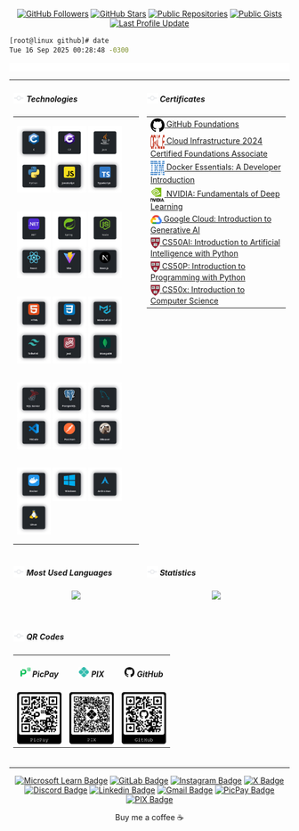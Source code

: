 <!--- TECHNOLOGIES -->
[.NET]: https://dot.net/
[Arch Linux]: https://archlinux.org/
[C]: https://learn.microsoft.com/en/cpp/c-language/
[CSharp]: https://learn.microsoft.com/en/dotnet/csharp/
[CSS3]: https://css3.com/
[DBeaver]: https://dbeaver.io/
[Docker]: https://www.docker.com/
[HTML5]: https://html.com/html5/
[Java]: https://www.oracle.com/java/
[JavaScript]: https://www.javascript.com/
[Jest]: https://jestjs.io/
[Linux]: https://github.com/torvalds/linux
[MongoDB]: https://www.mongodb.com/
[MUI]: https://mui.com/
[MySQL]: https://www.mysql.com/
[Next]: https://nextjs.org/
[Node]: https://nodejs.org/
[PostgreSQL]: https://www.postgresql.org/
[Postman]: https://www.postman.com/
[Python]: https://www.python.org/
[React]: https://pt-br.reactjs.org/
[Spring Boot]: https://spring.io/
[SQL Server]: https://www.microsoft.com/en/sql-server/
[TailwindCSS]: http://tailwindcss.com/
[TypeScript]: https://www.typescriptlang.org/
[Vite]: https://vitejs.dev/
[VSCode]: https://code.visualstudio.com/
[Windows]: https://www.microsoft.com/pt-br/software-download/windows11

<!-- SOCIAL MEDIA --->
[Discord]: https://discord.com/invite/2gu54uG9
[GitLab]: https://gitlab.com/wesleybarbosa/
[Gmail]: mailto:wesley.barbosa.developer@gmail.com
[Instagram]: https://www.instagram.com/wesleydeveloper/
[Linkedin]: https://www.linkedin.com/in/wesleybarbosasilva/
[Microsoft Learn]: https://learn.microsoft.com/en-us/users/wesleybarbosa/
[X]: https://x.com/wesleydeveloper/

<!-- CONTRIBUTIONS -->
[PicPay]: https://picpay.me/wesley3g
[PIX]: https://raw.githubusercontent.com/wesleey/wesleey/main/pix

<div align="center">

[![GitHub Followers](https://img.shields.io/github/followers/wesleey?style=flat-square)](https://github.com/wesleey?tab=followers)
[![GitHub Stars](https://img.shields.io/github/stars/wesleey?affiliations=OWNER&style=flat-square)](https://github.com/wesleey?tab=stars)
[![Public Repositories](https://img.shields.io/badge/dynamic/json?color=blue&label=repositories&query=public_repos&url=https://api.github.com/users/wesleey&style=flat-square)](https://github.com/wesleey?tab=repositories)
[![Public Gists](https://img.shields.io/badge/dynamic/json?color=blue&label=gists&query=public_gists&url=https://api.github.com/users/wesleey&style=flat-square)](https://gist.github.com/wesleey)
[![Last Profile Update](https://img.shields.io/github/last-commit/wesleey/wesleey?style=flat-square)](https://github.com/wesleey)
</div>

```bash
[root@linux github]# date
Tue 16 Sep 2025 00:28:48 -0300
```
<img src="./assets/gifs/rgb.webp" width="100%" height="15" style="max-width:100%;height:15px;" alt="" align="center">

<div align="center">
<!-- TABLE 1 -->
<table>
<tbody>

<!-- ROW 1 -->
<tr>
<td valign="top">
<h5 align="left">
<img src="./assets/icons/v1/head.svg" width="20" height="20" style="width:20px;height:20px;" alt="" valign="bottom">
Technologies
</h5>
<table>
<tbody>
<tr><td>

[<img align="center" alt="C" width="60" height="60" src="./assets/icons/v2/c.svg" />][C]
[<img align="center" alt="C#" width="60" height="60" src="./assets/icons/v2/csharp.svg" />][CSharp]
[<img align="center" alt="Java" width="60" height="60" src="./assets/icons/v2/java.svg" />][Java]
[<img align="center" alt="Python" width="60" height="60" src="./assets/icons/v2/python.svg" />][Python]
[<img align="center" alt="JavaScript" width="60" height="60" src="./assets/icons/v2/javascript.svg" />][JavaScript]
[<img align="center" alt="TypeScript" width="60" height="60" src="./assets/icons/v2/typescript.svg" />][TypeScript]
</td></tr>

<tr><td>

[<img align="center" alt=".NET" width="60" height="60" src="./assets/icons/v2/dotnetcore.svg" />][.NET]
[<img align="center" alt="Spring" width="60" height="60" src="./assets/icons/v2/spring.svg" />][Spring Boot]
[<img align="center" alt="NodeJS" width="60" height="60" src="./assets/icons/v2/node.svg" />][Node]
[<img align="center" alt="ReactJS" width="60" height="60" src="./assets/icons/v2/react.svg" />][React]
[<img align="center" alt="Vite" width="60" height="60" src="./assets/icons/v2/vite.svg" />][Vite]
[<img align="center" alt="NextJS" width="60" height="60" src="./assets/icons/v2/nextjs.svg" />][Next]
</td></tr>

<tr><td>

[<img align="center" alt="HTML5" width="60" height="60" src="./assets/icons/v2/html5.svg" />][HTML5]
[<img align="center" alt="CSS3" width="60" height="60" src="./assets/icons/v2/css3.svg" />][CSS3]
[<img align="center" alt="MUI" width="60" height="60" src="./assets/icons/v2/mui.svg" />][MUI]
[<img align="center" alt="TailwindCSS" width="60" height="60" src="./assets/icons/v2/tailwindcss.svg" />][TailwindCSS]
[<img align="center" alt="Jest" width="60" height="60" src="./assets/icons/v2/jest.svg" />][Jest]
[<img align="center" alt="MongoDB" width="60" height="60" src="./assets/icons/v2/mongodb.svg" />][MongoDB]
</td></tr>

<tr><td>

[<img align="center" alt="SQL Server" width="60" height="60" src="./assets/icons/v2/microsoftsqlserver.svg" />][SQL Server]
[<img align="center" alt="PostgreSQL" width="60" height="60" src="./assets/icons/v2/postgresql.svg" />][PostgreSQL]
[<img align="center" alt="MySQL" width="60" height="60" src="./assets/icons/v2/mysql.svg" />][MySQL]
[<img align="center" alt="Visual Studio Code" width="60" height="60" src="./assets/icons/v2/vscode.svg" />][VSCode]
[<img align="center" alt="Postman" width="60" height="60" src="./assets/icons/v2/postman.svg" />][Postman]
[<img align="center" alt="DBeaver" width="60" height="60" src="./assets/icons/v2/dbeaver.svg" />][DBeaver]
</td></tr>

<tr><td>

[<img align="center" alt="Docker" width="60" height="60" src="./assets/icons/v2/docker.svg" />][Docker]
[<img align="center" alt="Windows 11" width="60" height="60" src="./assets/icons/v2/windows.svg" />][Windows]
[<img align="center" alt="Arch Linux" width="60" height="60" src="./assets/icons/v2/archlinux.svg" />][Arch Linux]
[<img align="center" alt="Linux" width="60" height="60" src="./assets/icons/v2/linux.svg" />][Linux]
</td></tr>
</tbody>
</table>
</td>

<td valign="top">
<h5 align="left">
<img src="./assets/icons/v1/head.svg" width="20" height="20" alt="" valign="bottom">
Certificates
</h5>
<table>
<tbody align="left">
<tr><td><a href="https://www.github.com/" target="_blank" rel="noreferrer noopener"><img align="center" alt="GitHub" width="25" height="25" style="width:25px;height:25px;" src="./assets/icons/v1/github.svg" /> </a> <a href="https://www.credly.com/badges/3200c6b8-1a37-4c9c-b93d-fcdb907d32a4/linked_in_profile" target="_blank" rel="noreferrer noopener">GitHub Foundations</a>
</td></tr>

<tr><td><a href="https://www.oracle.com/" target="_blank" rel="noreferrer noopener"><img align="center" alt="Oracle" width="25" height="25" style="width:25px;height:25px;" src="./assets/icons/v1/oracle.svg" /> </a> <a href="https://catalog-education.oracle.com/ords/certview/sharebadge?id=9C592D53CDF3FCD630537DDE1E418789733DDA68FEE3DD811B68BB6EC7178353" target="_blank" rel="noreferrer noopener">Cloud Infrastructure 2024 Certified Foundations Associate</a>
</td></tr>

<tr><td><a href="https://www.ibm.com/" target="_blank" rel="noreferrer noopener"><img align="center" alt="IBM" width="25" height="25" style="width:25px;height:25px;" src="./assets/icons/v1/ibm.svg" /> </a> <a href="https://www.credly.com/badges/80fdba37-818b-409b-8f1b-528daf855d4e/linked_in_profile" target="_blank" rel="noreferrer noopener">Docker Essentials: A Developer Introduction</a>
</td></tr>

<tr><td><a href="https://www.nvidia.com/" target="_blank" rel="noreferrer noopener"><img align="center" alt="NVIDIA" width="25" height="25" style="width:25px;height:25px;" src="./assets/icons/v1/nvidia.svg" /> </a> <a href="https://learn.nvidia.com/certificates?id=ZERS6pTjSmCpPsh90LbCkQ" target="_blank" rel="noreferrer noopener">NVIDIA: Fundamentals of Deep Learning</a>
</td></tr>

<tr><td><a href="https://cloud.google.com/" target="_blank" rel="noreferrer noopener"><img align="center" alt="Google Cloud" width="20" height="20" style="width:20px;height:20px;" src="./assets/icons/v1/google-cloud.svg" /> </a> <a href="https://www.cloudskillsboost.google/public_profiles/13ce8c60-5b9e-4ca1-96b8-2a0b9a28bd25/badges/9601795?utm_medium=social&utm_source=linkedin&utm_campaign=ql-social-share" target="_blank" rel="noreferrer noopener">Google Cloud: Introduction to Generative AI</a>
</td></tr>

<tr><td><a href="https://www.harvard.edu/" target="_blank" rel="noreferrer noopener"><img align="center" alt="Harvard University" height="20" style="max-width:auto;height:20px;" src="./assets/icons/v1/harvard.svg" /> </a> <a href="https://certificates.cs50.io/56308b0f-af7b-4e53-835f-bdf163fa7fa7" target="_blank" rel="noreferrer noopener">CS50AI: Introduction to Artificial Intelligence with Python</a>
</td></tr>

<tr><td><a href="https://www.harvard.edu/" target="_blank" rel="noreferrer noopener"><img align="center" alt="Harvard University" height="20" style="max-width:auto;height:20px;" src="./assets/icons/v1/harvard.svg" /> </a> <a href="https://cs50.harvard.edu/certificates/e1238850-d867-4e21-9ae2-4fc0255746e8" target="_blank" rel="noreferrer noopener">CS50P: Introduction to Programming with Python</a>
</td></tr>

<tr><td><a href="https://www.harvard.edu/" target="_blank" rel="noreferrer noopener"><img align="center" alt="Harvard University" height="20" style="max-width:auto;height:20px;" src="./assets/icons/v1/harvard.svg" /> </a> <a href="https://cs50.harvard.edu/certificates/75ef015e-97ac-4cd2-aee9-2530f0092f7a" target="_blank" rel="noreferrer noopener">CS50x: Introduction to Computer Science</a>
</td></tr>
</tbody>
</table>
</td>
</tr>
<!-- ROW 1 -->

<!-- ROW 2 -->
<tr>
<td valign="top">
<h5 align="left">
<img src="./assets/icons/v1/head.svg" width="20" height="20" style="width:20px;height:20px;" alt="" valign="bottom">
Most Used Languages
</h5>
<table align="center">
<tbody>
<tr>
<div align="center"><img width="245em" src="https://github-readme-stats.vercel.app/api/top-langs?username=wesleey&layout=compact&langs_count=8&card_width=320&theme=transparent&hide_border=true"></div>
</tr>
</tbody>
</table>
</td>

<td valign="top">
<h5 align="left">
<img src="./assets/icons/v1/head.svg" width="20" height="20" style="width:20px;height:20px;" alt="" valign="bottom">
Statistics
</h5>
<table align="center">
<tbody>
<tr>
<div align="center"><img width="320em" src="https://github-readme-stats.vercel.app/api?username=wesleey&show_icons=true&card_width=320&theme=transparent&hide_border=true"></div>
</tr>
</tbody>
</table>
</td>
</tr>
<!-- ROW 2 -->

<!-- ROW 3 -->
<tr>
<td colspan="2">
<h5 align="left">
<img src="./assets/icons/v1/head.svg" width="20" height="20" style="width:20px;height:20px;" alt="" valign="bottom">
QR Codes
</h5>
<table>
<tbody><tr>
<td align="center"><h5 align="center"><img src="./assets/icons/v1/picpay.svg" width="18" height="18" style="width:18px;height:18px;" alt="" valign="center"> PicPay</h5><img src="./assets/svgs/picpay-QR.svg" width="80" alt=""></td>
<td align="center"><h5 align="center"><img src="./assets/icons/v1/pix.svg" width="13" height="13" style="width:18px;height:18px;" alt="" valign="center"> PIX</h5><img src="./assets/svgs/pix-QR.svg" width="80" alt=""></td>
<td align="center"><h5 align="center"><img src="./assets/icons/v1/github.svg" width="18" height="18" style="width:18px;height:18px;" alt="" valign="center"> GitHub</h5><img src="./assets/svgs/github-QR.svg" width="80" alt=""></td>
</tr></tbody>
</table>
</br>
</td>
</tr>
<!-- ROW 3 -->

</tbody>
</table>
<!-- TABLE 1 -->

[![Microsoft Learn Badge](https://img.shields.io/badge/-@wesleybarbosa-253655?style=flat-square&logo=microsoft&logoColor=white&link=https://learn.microsoft.com/en-us/users/wesleybarbosa/)][Microsoft Learn]
[![GitLab Badge](https://img.shields.io/badge/-@wesleybarbosa-e24329?style=flat-square&logo=GitLab&logoColor=white&link=https://gitlab.com/wesleybarbosa/)][GitLab]
[![Instagram Badge](https://img.shields.io/badge/-@wesleydeveloper-df234f?style=flat-square&logo=Instagram&logoColor=white&link=https://www.instagram.com/wesleydeveloper/)][Instagram]
[![X Badge](https://img.shields.io/badge/-@wesleydeveloper-black?style=flat-square&logo=X&logoColor=white&link=https://x.com/wesleydeveloper/)][X]
[![Discord Badge](https://img.shields.io/badge/-@wesleydeveloper-566af6?style=flat-square&logo=Discord&logoColor=white&link=https://discord.com/invite/2gu54uG9)][Discord]
[![Linkedin Badge](https://img.shields.io/badge/-Wesley%20Barbosa-0275b4?style=flat-square&logo=Linkedin&logoColor=white&link=https://www.linkedin.com/in/wesleybarbosasilva/)][Linkedin]
[![Gmail Badge](https://img.shields.io/badge/-wesley.barbosa.developer@gmail.com-c5221f?style=flat-square&logo=Gmail&logoColor=white&link=mailto:wesley.barbosa.developer@gmail.com)][Gmail]
[![PicPay Badge](https://img.shields.io/badge/support-@wesley3g-22262a?logo=picpay&style=flat-square&label=PicPay)][PicPay]
[![PIX Badge](https://img.shields.io/badge/support-Wesley%20Barbosa-22262a?logo=pix&style=flat-square&label=PIX)][PIX]
<div>

<p>Buy me a coffee ☕</p>
